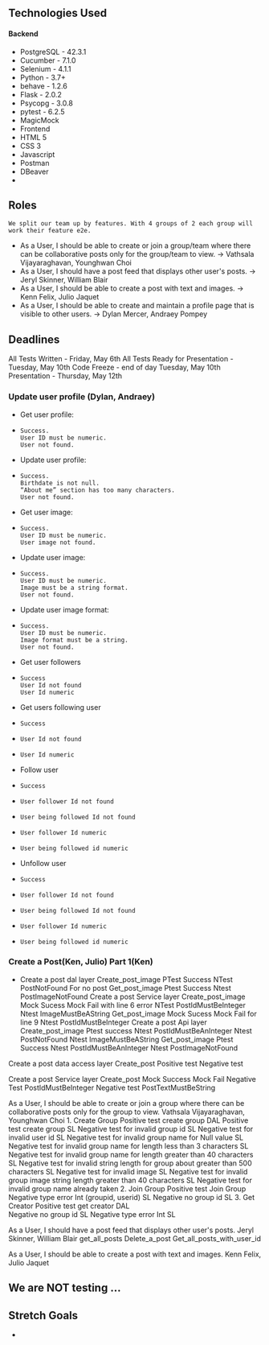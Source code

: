 ## Technologies Used
#### Backend
- PostgreSQL - 42.3.1
- Cucumber - 7.1.0
- Selenium - 4.1.1
- Python - 3.7+
- behave - 1.2.6
- Flask - 2.0.2
- Psycopg - 3.0.8
- pytest - 6.2.5
- MagicMock
- Frontend
- HTML 5
- CSS 3
- Javascript
- Postman
- DBeaver
- 
## Roles
	We split our team up by features. With 4 groups of 2 each group will work their feature e2e.
- As a User, I should be able to create or join a group/team where there can be collaborative posts only for the group/team to view. -> Vathsala Vijayaraghavan, Younghwan Choi 
- As a User, I should have a post feed that displays other user's posts. -> Jeryl Skinner, William Blair
- As a User, I should be able to create a post with text and images. -> Kenn Felix, Julio Jaquet
- As a User, I should be able to create and maintain a profile page that is visible to other users. -> Dylan Mercer, Andraey Pompey

## Deadlines
All Tests Written - Friday, May 6th
All Tests Ready for Presentation - Tuesday, May 10th
Code Freeze - end of day Tuesday, May 10th
Presentation - Thursday, May 12th

### Update user profile (Dylan, Andraey)
- Get user profile:
-     Success.
      User ID must be numeric.
      User not found.
- Update user profile: 
-     Success.
      Birthdate is not null.
      “About me” section has too many characters.
      User not found.
- Get user image:
-     Success.
      User ID must be numeric.
      User image not found.
- Update user image: 
-     Success.
      User ID must be numeric.
      Image must be a string format.
      User not found.
- Update user image format: 
-     Success.
      User ID must be numeric.
      Image format must be a string.
      User not found.
- Get user followers
-     Success
      User Id not found
      User Id numeric
- Get users following user
-     Success
-     User Id not found
-     User Id numeric
- Follow user
-     Success
-     User follower Id not found
-     User being followed Id not found
-     User follower Id numeric
-     User being followed id numeric
- Unfollow user
-     Success
-     User follower Id not found
-     User being followed Id not found
-     User follower Id numeric
-     User being followed id numeric

### Create a Post(Ken, Julio) Part 1(Ken)
- Create a post dal layer
 Create_post_image
PTest Success
 NTest PostNotFound For no post
 Get_post_image
Ptest Success
Ntest PostImageNotFound
Create a post Service layer
Create_post_image
Mock Sucess
Mock Fail with line 6 error
NTest PostIdMustBeInteger
Ntest ImageMustBeAString
 Get_post_image
Mock Sucess
Mock Fail for line 9
Ntest PostIdMustBeInteger
Create a post Api layer
Create_post_image
Ptest success
Ntest PostIdMustBeAnInteger
Ntest PostNotFound
Ntest ImageMustBeAString
Get_post_image
Ptest Success
Ntest PostIdMustBeAnInteger
Ntest PostImageNotFound


Create a post data access layer
Create_post
Positive test 
Negative test

Create a post Service layer
Create_post
Mock Success
Mock Fail
Negative Test PostIdMustBeInteger
Negative test PostTextMustBeString



As a User, I should be able to create or join a group where there can be collaborative posts only for the group to view.
Vathsala Vijayaraghavan, Younghwan Choi
		1.  Create Group
Positive test create group DAL
Positive test create group SL
Negative test for invalid group id SL
Negative test for invalid user id SL
Negative test for invalid group name for Null value SL
Negative test for invalid group name for length less than 3 characters SL
Negative test for invalid group name for length greater than 40 characters SL
Negative test for invalid string length for group about  greater than 500 characters SL
Negative test for invalid image SL
Negative test for invalid group image string length greater than 40 characters SL
Negative test for invalid group name already taken
		2.  Join Group
Positive test Join Group
Negative type error Int (groupid, userid) SL
Negative no group id SL
		3.  Get Creator 
Positive test get creator DAL  
Negative no group id SL
Negative type error Int SL
  

As a User, I should have a post feed that displays other user's posts.
Jeryl Skinner, William Blair
get_all_posts
Delete_a_post
Get_all_posts_with_user_id

As a User, I should be able to create a post with text and images.
Kenn Felix, Julio Jaquet

## We are NOT testing …

## Stretch Goals
- 

